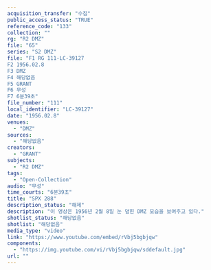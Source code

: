 ```yaml
---
acquisition_transfer: "수집"
public_access_status: "TRUE"
reference_code: "133"
collection: ""
rg: "R2 DMZ"
file: "65"
series: "S2 DMZ"
file: "F1 RG 111-LC-39127
F2 1956.02.8
F3 DMZ 
F4 해당없음 
F5 GRANT
F6 무성 
F7 6분39초"
file_number: "111"
local_identifier: "LC-39127"
date: "1956.02.8"
venues: 
  - "DMZ"
sources: 
  - "해당없음"
creators: 
  - "GRANT"
subjects: 
  - "R2 DMZ"
tags: 
  - "Open-Collection"
audio: "무성"
time_courts: "6분39초"
title: "SPX 288"
description_status: "해제"
description: "이 영상은 1956년 2월 8일 눈 덮힌 DMZ 모습을 보여주고 있다."
shotlist_status: "해당없음"
shotlist: "해당없음"
media_type: "video"
link: "https://www.youtube.com/embed/rVbj5bgbjqw"
components: 
  - "https://img.youtube.com/vi/rVbj5bgbjqw/sddefault.jpg"
url: ""
---
```

